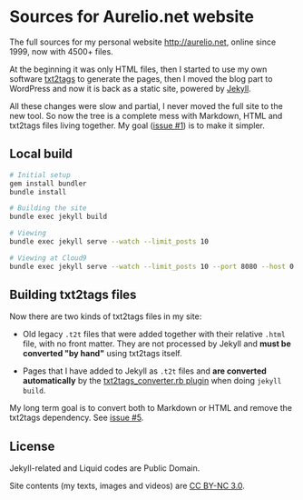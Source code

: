 # Sources for Aurelio.net website

The full sources for my personal website http://aurelio.net, online since 1999, now with 4500+ files.

At the beginning it was only HTML files, then I started to use my own software [txt2tags](http://txt2tags.org) to generate the pages, then I moved the blog part to WordPress and now it is back as a static site, powered by [Jekyll](http://jekyllrb.com/).

All these changes were slow and partial, I never moved the full site to the new tool. So now the tree is a complete mess with Markdown, HTML and txt2tags files living together. My goal ([issue #1](https://github.com/aureliojargas/aurelio.net/issues/1)) is to make it simpler.

## Local build

```bash
# Initial setup
gem install bundler
bundle install

# Building the site
bundle exec jekyll build

# Viewing
bundle exec jekyll serve --watch --limit_posts 10

# Viewing at Cloud9
bundle exec jekyll serve --watch --limit_posts 10 --port 8080 --host 0.0.0.0
```

## Building txt2tags files

Now there are two kinds of txt2tags files in my site:

- Old legacy `.t2t` files that were added together with their relative `.html` file, with no front matter. They are not processed by Jekyll and **must be converted "by hand"** using txt2tags itself.

- Pages that I have added to Jekyll as `.t2t` files and **are converted automatically** by the [txt2tags_converter.rb plugin](https://github.com/aureliojargas/aurelio.net/blob/master/_plugins/txt2tags_converter.rb) when doing `jekyll build`.

My long term goal is to convert both to Markdown or HTML and remove the txt2tags dependency. See [issue #5](https://github.com/aureliojargas/aurelio.net/issues/5). 

## License

Jekyll-related and Liquid codes are Public Domain.

Site contents (my texts, images and videos) are [CC BY-NC 3.0](http://creativecommons.org/licenses/by-nc/3.0/).
